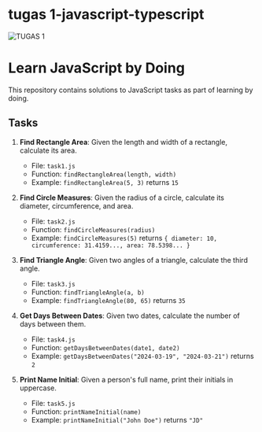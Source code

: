 # tugas 1-javascript-typescript  
![TUGAS 1](https://github.com/user-attachments/assets/810acedd-b5d6-4130-88cc-ef72bfa56490)
# Learn JavaScript by Doing

This repository contains solutions to JavaScript tasks as part of learning by doing.

## Tasks

1. **Find Rectangle Area**: Given the length and width of a rectangle, calculate its area.
   - File: `task1.js`
   - Function: `findRectangleArea(length, width)`
   - Example: `findRectangleArea(5, 3)` returns `15`

2. **Find Circle Measures**: Given the radius of a circle, calculate its diameter, circumference, and area.
   - File: `task2.js`
   - Function: `findCircleMeasures(radius)`
   - Example: `findCircleMeasures(5)` returns `{ diameter: 10, circumference: 31.4159..., area: 78.5398... }`

3. **Find Triangle Angle**: Given two angles of a triangle, calculate the third angle.
   - File: `task3.js`
   - Function: `findTriangleAngle(a, b)`
   - Example: `findTriangleAngle(80, 65)` returns `35`

4. **Get Days Between Dates**: Given two dates, calculate the number of days between them.
   - File: `task4.js`
   - Function: `getDaysBetweenDates(date1, date2)`
   - Example: `getDaysBetweenDates("2024-03-19", "2024-03-21")` returns `2`

5. **Print Name Initial**: Given a person's full name, print their initials in uppercase.
   - File: `task5.js`
   - Function: `printNameInitial(name)`
   - Example: `printNameInitial("John Doe")` returns `"JD"`
